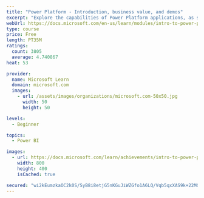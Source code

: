 ```yaml
---
title: "Power Platform - Introduction, business value, and demos"
excerpt: "Explore the capabilities of Power Platform applications, as seen in demonstrations and customer case studies."
webUrl: https://docs.microsoft.com/en-us/learn/modules/intro-to-power-platform-mba/
type: course
price: Free
length: PT35M
ratings:
  count: 3805
  average: 4.740867
heat: 53

provider:
  name: Microsoft Learn
  domain: microsoft.com
  images:
    - url: /assets/images/organizations/microsoft.com-50x50.jpg
      width: 50
      height: 50

levels:
  - Beginner

topics:
  - Power BI

images:
  - url: https://docs.microsoft.com/learn/achievements/intro-to-power-platform-social.png
    width: 800
    height: 400
    isCached: true

secured: "wi2kEumzkaOC2k0S/SyB8i8etjG5nKGuJiWZGfo1A6LQ/Vqb5qxXAS9k+22MG9Dc/x32gqEYvjqJnWOMW7aF51xhTnlQwEOH0yVobymzCa8YfnPnK1qYWJMbZgPxPhG5iM5lxKzjf+NuMTraLYiaqwFjn/TxI6BLBsd/X+c8dSAJ/nCbuyqujdhsc1p4e/giz08EkEQzoCNFiNSvqJBU7nqn/hL58Gj/Kw6JwoGoQ1MANvqNaW96XuTndavyvt6kt6rM+FtO+YFIz0XIgo9+hngv9iXjxBoK4WAzDkAkLKd8MEtIwoL1HUACW6fUtkU5rPTOkCpvzeOuT4BzXClnMmiEjYaGBxGhGfxui78YYOSWV5m3ABPqx8qY/YCk8bXxxm56RZf6yYf0yVXVS3Ij1oQUAgklwWNGBFOCzopQP0c=;gOYVvKtqJBLoB2iLzbz0iA=="
---
```


